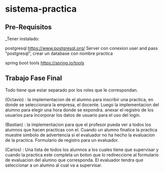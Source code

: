 # sistema-practica


## Pre-Requisitos
_Tener instalado:

postgresql https://www.postgresql.org/ Server con conexion user and pass "postgresql", crear un database con nombre practica

spring boot tools https://spring.io/tools


## Trabajo Fase Final

Todo tiene que estar separado por los roles que le correspondan.

  (Octavio) : la implementacion de el alumno para inscribir una practica, en donde se seleccionara
  la empresa, el docente.
  Luego la implementacion del alumno para elegir una hora donde se expondra.
  anexar el registro de los usuarios para incorporar los datos de usuario para el uso del login.

  (Bastian) : la implementacion para que el profesor pueda ver a todos los alumnos que hacen practicas
   con el. Cuando un alumno finalice la practica muestre simbolo de advertencia si el evaluador no ha
    hecho la evaluacion de la practica.
    Formulario de registro para un evaluador.

  (Carlos) : Una lista de todos los alumnos a los cuales tiene que supervisar y cuando la practica este
   completa un boton que lo redireccione al formulario de evaluacion del alumno que corresponda.
   El evaluador tendra que seleccionar a un alumno al cual va a supervisar.
